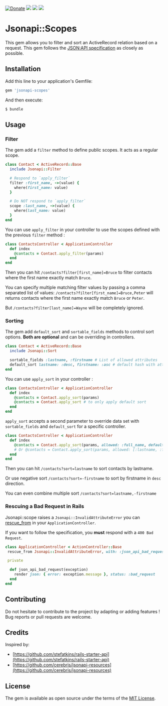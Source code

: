 [![Donate](https://img.shields.io/badge/Donate-PayPal-green.svg)](https://www.paypal.me/guillaumebriday)
[![](https://img.shields.io/gem/dt/jsonapi-scopes.svg)](https://rubygems.org/gems/jsonapi-scopes)
[![](https://img.shields.io/gem/v/jsonapi-scopes.svg)](https://rubygems.org/gems/jsonapi-scopes)
[![](https://img.shields.io/github/license/guillaumebriday/jsonapi-scopes.svg)](https://github.com/guillaumebriday/jsonapi-scopes)

# Jsonapi::Scopes
This gem allows you to filter and sort an ActiveRecord relation based on a request. This gem follows the [JSON:API specification](https://jsonapi.org/) as closely as possible.

## Installation
Add this line to your application's Gemfile:

```ruby
gem 'jsonapi-scopes'
```

And then execute:
```bash
$ bundle
```

## Usage

### Filter
The gem add a `filter` method to define public scopes.
It acts as a regular scope.

```ruby
class Contact < ActiveRecord::Base
  include Jsonapi::Filter

  # Respond to `apply_filter`
  filter :first_name, ->(value) {
    where(first_name: value)
  }

  # Do NOT respond to `apply_filter`
  scope :last_name, ->(value) {
    where(last_name: value)
  }
end
```

You can use `apply_filter` in your controller to use the scopes defined with the previous `filter` method :

```ruby
class ContactsController < ApplicationController
  def index
    @contacts = Contact.apply_filter(params)
  end
end
```

Then you can hit `/contacts?filter[first_name]=Bruce` to filter contacts where the first name exactly match `Bruce`.

You can specify multiple matching filter values by passing a comma separated list of values: `/contacts?filter[first_name]=Bruce,Peter` will returns contacts where the first name exactly match `Bruce` or `Peter`.

But `/contacts?filter[last_name]=Wayne` will be completely ignored.

### Sorting
The gem add `default_sort` and `sortable_fields` methods to control sort options. **Both are optional** and can be overriding in controllers.

```ruby
class Contact < ActiveRecord::Base
  include Jsonapi::Sort

  sortable_fields :lastname, :firstname # List of allowed attributes
  default_sort lastname: :desc, firstname: :asc # default hash with attributes and directions
end
```

You can use `apply_sort` in your controller :

```ruby
class ContactsController < ApplicationController
  def index
    @contacts = Contact.apply_sort(params)
    @contacts = Contact.apply_sort # to only apply default sort
  end
end
```

`apply_sort` accepts a second parameter to override data set with `sortable_fields` and `default_sort` for a specific controller.
```ruby
class ContactsController < ApplicationController
  def index
    @contacts = Contact.apply_sort(params, allowed: :full_name, default: { full_name: :desc })
    # Or @contacts = Contact.apply_sort(params, allowed: [:lastname, :full_name], default: { full_name: :desc })
  end
end
```

Then you can hit `/contacts?sort=lastname` to sort contacts by lastname.

Or use negative sort `/contacts?sort=-firstname` to sort by firstname in `desc` direction.

You can even combine multiple sort `/contacts?sort=lastname,-firstname`


### Rescuing a Bad Request in Rails

Jsonapi::scope raises a `Jsonapi::InvalidAttributeError` you can [rescue_from](https://guides.rubyonrails.org/action_controller_overview.html#rescue-from) in your `ApplicationController`.

If you want to follow the specification, you **must** respond with a `400 Bad Request`.

```ruby
class ApplicationController < ActionController::Base
 rescue_from Jsonapi::InvalidAttributeError, with: :json_api_bad_request

 private

  def json_api_bad_request(exception)
    render json: { error: exception.message }, status: :bad_request
  end
end
```

## Contributing
Do not hesitate to contribute to the project by adapting or adding features ! Bug reports or pull requests are welcome.

## Credits

Inspired by:

+ [https://github.com/stefatkins/rails-starter-api](https://github.com/stefatkins/rails-starter-api)
+ [https://github.com/cerebris/jsonapi-resources](https://github.com/cerebris/jsonapi-resources)

## License
The gem is available as open source under the terms of the [MIT License](https://opensource.org/licenses/MIT).
